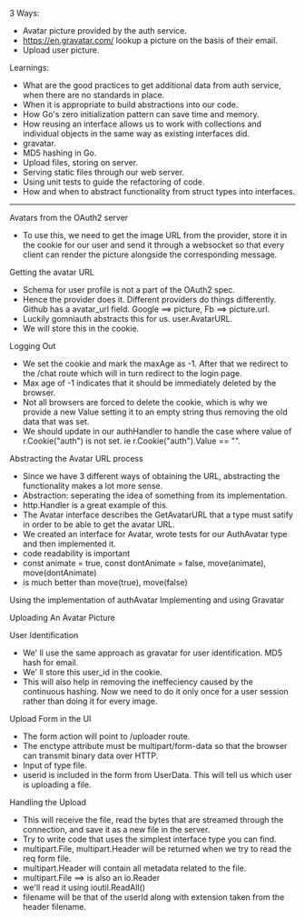 3 Ways:
* Avatar picture provided by the auth service.
* https://en.gravatar.com/ lookup a picture on the basis of their email.
* Upload user picture.

Learnings:
* What are the good practices to get additional data from auth service, when there are no standards in place.
* When it is appropriate to build abstractions into our code.
* How Go's zero initialization pattern can save time and memory.
* How reusing an interface allows us to work with collections and individual objects in the same way as existing interfaces did.
* gravatar.
* MD5 hashing in Go.
* Upload files, storing on server.
* Serving static files through our web server.
* Using unit tests to guide the refactoring of code.
* How and when to abstract functionality from struct types into interfaces. 

***************************************************************************************

Avatars from the OAuth2 server

* To use this, we need to get the image URL from the provider, store it in the cookie for our user and send it through a websocket so that every client can render the picture alongside the corresponding message.

Getting the avatar URL
* Schema for user profile is not a part of the OAuth2 spec.
* Hence the provider does it. Different providers do things differently. Github has a avatar_url field. Google ==> picture, Fb ==> picture.url.
* Luckily gomniauth abstracts this for us. user.AvatarURL.
* We will store this in the cookie.

Logging Out
* We set the cookie and mark the maxAge as -1. After that we redirect to the /chat route which will in turn redirect to the login page.
* Max age of -1 indicates that it should be immediately deleted by the browser.
* Not all browsers are forced to delete the cookie, which is why we provide a new Value setting it to an empty string thus removing the old data that was set.
* We should update in our authHandler to handle the case where value of r.Cookie("auth") is not set. ie r.Cookie("auth").Value == "".

Abstracting the Avatar URL process
* Since we have 3 different ways of obtaining the URL, abstracting the functionality makes a lot more sense.
* Abstraction: seperating the idea of something from its implementation.
* http.Handler is a great example of this.
* The Avatar interface describes the GetAvatarURL that a type must satify in order to be able to get the avatar URL.
* We created an interface for Avatar, wrote tests for our AuthAvatar type and then
implemented it.
* code readability is important 
* const animate = true, const dontAnimate = false, move(animate), move(dontAnimate)
* is much better than move(true), move(false)

Using the implementation of authAvatar
Implementing and using Gravatar


Uploading An Avatar Picture

User Identification
* We' ll use the same approach as gravatar for user identification. MD5 hash for email.
* We' ll store this user_id in the cookie.
* This will also help in removing the ineffeciency caused by the continuous hashing. Now we need to do it only once for a user session rather than doing it for every image.

Upload Form in the UI
* The form action will point to /uploader route.
* The enctype attribute must be multipart/form-data so that the browser can transmit binary data over HTTP.
* Input of type file.
* userid is included in the form from UserData. This will tell us which user is uploading a file.

Handling the Upload
* This will receive the file, read the bytes that are streamed through the connection, and save it as a new file in the server.
* Try to write code that uses the simplest interface type you can find.
* multipart.File, multipart.Header will be returned when we try to read the req form file.
* multipart.Header will contain all metadata related to the file.
* multipart.File ==> is also an io.Reader
* we'll read it using ioutil.ReadAll()
* filename will be that of the userId along with extension taken from the header filename.

